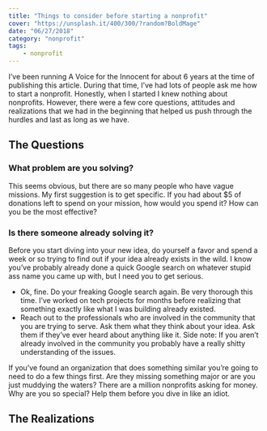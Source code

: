 ```yaml
---
title: "Things to consider before starting a nonprofit"
cover: "https://unsplash.it/400/300/?random?BoldMage"
date: "06/27/2018"
category: "nonprofit"
tags:
    - nonprofit
---
```

I’ve been running A Voice for the Innocent for about 6 years at the time of publishing this article. During that time, I’ve had lots of people ask me how to start a nonprofit. Honestly, when I started I knew nothing about nonprofits. However, there were a few core questions, attitudes and realizations that we had in the beginning that helped us push through the hurdles and last as long as we have.

## The Questions

### What problem are you solving?

This seems obvious, but there are so many people who have vague missions. My first suggestion is to get specific. If you had about $5 of donations left to spend on your mission, how would you spend it? How can you be the most effective? 

### Is there someone already solving it?

Before you start diving into your new idea, do yourself a favor and spend a week or so trying to find out if your idea already exists in the wild. I know you’ve probably already done a quick Google search on whatever stupid ass name you came up with, but I need you to get serious.

- Ok, fine. Do your freaking Google search again. Be very thorough this time. I’ve worked on tech projects for months before realizing that something exactly like what I was building already existed.
- Reach out to the professionals who are involved in the community that you are trying to serve. Ask them what they think about your idea. Ask them if they’ve ever heard about anything like it. Side note: If you aren’t already involved in the community you probably have a really shitty understanding of the issues.

If you’ve found an organization that does something similar you’re going to need to do a few things first. Are they missing something major or are you just muddying the waters? There are a million nonprofits asking for money. Why are you so special? Help them before you dive in like an idiot.

## The Realizations